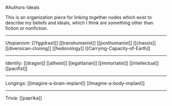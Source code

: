 #Authors-Ideals

This is an organization piece for linking together nodes which exist to describe my beliefs and ideals, which I think are something other than fiction or nonfiction.

---
Utopianism:
[[Yggdrasil]]
[[transhumanist]]
[[posthumanist]]
[[chassis]]
[[diversican-cloning]]
[[hedonology]]
[[Carrying-Capacity-of-Earth]]

---
Identity:
[[dragon]]
[[atheist]]
[[egalitarian]]
[[immortalist]]
[[intellectual]]
[[pacifist]]

---
Longings:
[[imagine-a-brain-implant]]
[[Imagine-a-body-implant]]

---
Trivia:
[[paprika]]